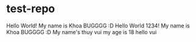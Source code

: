 # test-repo
Hello World!
My name is Khoa BUGGGG :D
Hello World 1234!
My name is Khoa BUGGGG :D
My name's thuy vui
my age is 18
hello vui
